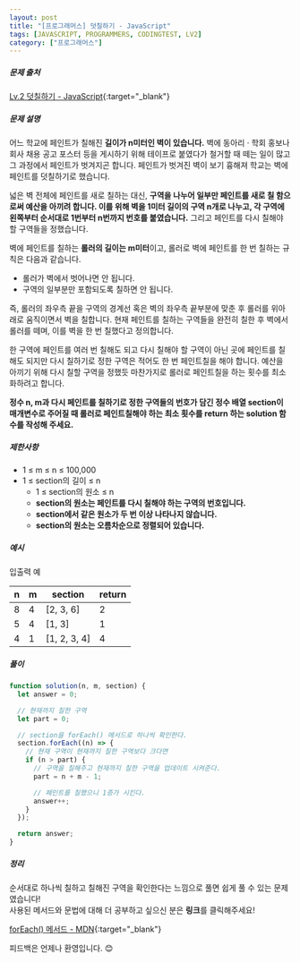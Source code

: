 ```yaml
---
layout: post
title: "[프로그래머스] 덧칠하기 - JavaScript"
tags: [JAVASCRIPT, PROGRAMMERS, CODINGTEST, LV2]
category: ["프로그래머스"]
---
```


##### 문제 출처

[Lv.2 덧칠하기 - JavaScript](https://school.programmers.co.kr/learn/courses/30/lessons/161989?language=javascript){:target="\_blank"}

##### 문제 설명

어느 학교에 페인트가 칠해진 **길이가 n미터인 벽이 있습니다.** 벽에 동아리 · 학회 홍보나 회사 채용 공고 포스터 등을 게시하기 위해 테이프로 붙였다가 철거할 때 떼는 일이 많고 그 과정에서 페인트가 벗겨지곤 합니다. 페인트가 벗겨진 벽이 보기 흉해져 학교는 벽에 페인트를 덧칠하기로 했습니다.

넓은 벽 전체에 페인트를 새로 칠하는 대신, **구역을 나누어 일부만 페인트를 새로 칠 함으로써 예산을 아끼려 합니다. 이를 위해 벽을 1미터 길이의 구역 n개로 나누고, 각 구역에 왼쪽부터 순서대로 1번부터 n번까지 번호를 붙였습니다.** 그리고 페인트를 다시 칠해야 할 구역들을 정했습니다.

벽에 페인트를 칠하는 **롤러의 길이는 m미터**이고, 롤러로 벽에 페인트를 한 번 칠하는 규칙은 다음과 같습니다.

- 롤러가 벽에서 벗어나면 안 됩니다.
- 구역의 일부분만 포함되도록 칠하면 안 됩니다.

즉, 롤러의 좌우측 끝을 구역의 경계선 혹은 벽의 좌우측 끝부분에 맞춘 후 롤러를 위아래로 움직이면서 벽을 칠합니다. 현재 페인트를 칠하는 구역들을 완전히 칠한 후 벽에서 롤러를 떼며, 이를 벽을 한 번 칠했다고 정의합니다.

한 구역에 페인트를 여러 번 칠해도 되고 다시 칠해야 할 구역이 아닌 곳에 페인트를 칠해도 되지만 다시 칠하기로 정한 구역은 적어도 한 번 페인트칠을 해야 합니다. 예산을 아끼기 위해 다시 칠할 구역을 정했듯 마찬가지로 롤러로 페인트칠을 하는 횟수를 최소화하려고 합니다.

**정수 n, m과 다시 페인트를 칠하기로 정한 구역들의 번호가 담긴 정수 배열 section이 매개변수로 주어질 때 롤러로 페인트칠해야 하는 최소 횟수를 return 하는 solution 함수를 작성해 주세요.**

##### 제한사항

- 1 ≤ m ≤ n ≤ 100,000
- 1 ≤ section의 길이 ≤ n
  - 1 ≤ section의 원소 ≤ n
  - **section의 원소는 페인트를 다시 칠해야 하는 구역의 번호입니다.**
  - **section에서 같은 원소가 두 번 이상 나타나지 않습니다.**
  - **section의 원소는 오름차순으로 정렬되어 있습니다.**

##### 예시

입출력 예

| n   | m   | section      | return |
| --- | --- | ------------ | ------ |
| 8   | 4   | [2, 3, 6]    | 2      |
| 5   | 4   | [1, 3]       | 1      |
| 4   | 1   | [1, 2, 3, 4] | 4      |

##### 풀이

```javascript
function solution(n, m, section) {
  let answer = 0;

  // 현재까지 칠한 구역
  let part = 0;

  // section을 forEach() 메서드로 하나씩 확인한다.
  section.forEach((n) => {
    // 현재 구역이 현재까지 칠한 구역보다 크다면
    if (n > part) {
      // 구역을 칠해주고 현재까지 칠한 구역을 업데이트 시켜준다.
      part = n + m - 1;

      // 페인트를 칠했으니 1증가 시킨다.
      answer++;
    }
  });

  return answer;
}
```

##### 정리

순서대로 하나씩 칠하고 칠해진 구역을 확인한다는 느낌으로 풀면 쉽게 풀 수 있는 문제였습니다!<br/>
사용된 메서드와 문법에 대해 더 공부하고 싶으신 분은 **링크**를 클릭해주세요!

[forEach() 메서드 - MDN](https://developer.mozilla.org/ko/docs/Web/JavaScript/Reference/Global_Objects/Array/forEach){:target="\_blank"}

피드백은 언제나 환영입니다. 😊
